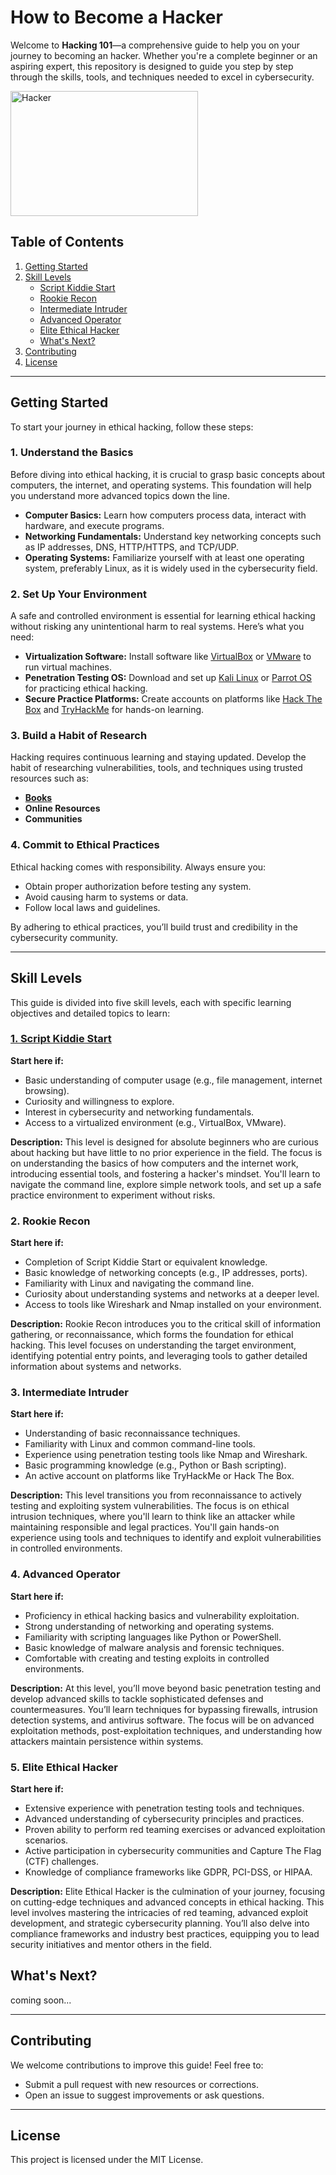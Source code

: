 # How to Become a Hacker

Welcome to **Hacking 101**—a comprehensive guide to help you on your journey to becoming an hacker. Whether you're a complete beginner or an aspiring expert, this repository is designed to guide you step by step through the skills, tools, and techniques needed to excel in cybersecurity.

<img src="https://png.pngtree.com/png-clipart/20230413/original/pngtree-hacker-technology-sense-data-network-png-image_9051869.png" alt="Hacker" width="300" height="200">

## Table of Contents

1. [Getting Started](#getting-started)
2. [Skill Levels](#skill-levels)
   - [Script Kiddie Start](#1-script-kiddie-start)
   - [Rookie Recon](#2-rookie-recon)
   - [Intermediate Intruder](#3-intermediate-intruder)
   - [Advanced Operator](#4-advanced-operator)
   - [Elite Ethical Hacker](#5-elite-ethical-hacker)
   - [What's Next?](#whats-next)
3. [Contributing](#contributing)
4. [License](#license)

---

## Getting Started

To start your journey in ethical hacking, follow these steps:

### 1. Understand the Basics
Before diving into ethical hacking, it is crucial to grasp basic concepts about computers, the internet, and operating systems. This foundation will help you understand more advanced topics down the line.

- **Computer Basics:** Learn how computers process data, interact with hardware, and execute programs.
- **Networking Fundamentals:** Understand key networking concepts such as IP addresses, DNS, HTTP/HTTPS, and TCP/UDP.
- **Operating Systems:** Familiarize yourself with at least one operating system, preferably Linux, as it is widely used in the cybersecurity field.

### 2. Set Up Your Environment
A safe and controlled environment is essential for learning ethical hacking without risking any unintentional harm to real systems. Here’s what you need:

- **Virtualization Software:** Install software like [VirtualBox](https://www.virtualbox.org/) or [VMware](https://www.vmware.com/) to run virtual machines.
- **Penetration Testing OS:** Download and set up [Kali Linux](https://www.kali.org/) or [Parrot OS](https://www.parrotsec.org/) for practicing ethical hacking.
- **Secure Practice Platforms:** Create accounts on platforms like [Hack The Box](https://www.hackthebox.com/) and [TryHackMe](https://tryhackme.com/) for hands-on learning.

### 3. Build a Habit of Research
Hacking requires continuous learning and staying updated. Develop the habit of researching vulnerabilities, tools, and techniques using trusted resources such as:

- [**Books**](books.md)
- **Online Resources**
- **Communities**

### 4. Commit to Ethical Practices
Ethical hacking comes with responsibility. Always ensure you:

- Obtain proper authorization before testing any system.
- Avoid causing harm to systems or data.
- Follow local laws and guidelines.

By adhering to ethical practices, you’ll build trust and credibility in the cybersecurity community.

---

## Skill Levels

This guide is divided into five skill levels, each with specific learning objectives and detailed topics to learn:

### [1. Script Kiddie Start](https://github.com/ClaudiasLibrary/Hacking_101/tree/main/script_kiddie_start)

**Start here if:**
- Basic understanding of computer usage (e.g., file management, internet browsing).
- Curiosity and willingness to explore.
- Interest in cybersecurity and networking fundamentals.
- Access to a virtualized environment (e.g., VirtualBox, VMware).

**Description:**
This level is designed for absolute beginners who are curious about hacking but have little to no prior experience in the field. The focus is on understanding the basics of how computers and the internet work, introducing essential tools, and fostering a hacker's mindset. You'll learn to navigate the command line, explore simple network tools, and set up a safe practice environment to experiment without risks.

### 2. Rookie Recon

**Start here if:**
- Completion of Script Kiddie Start or equivalent knowledge.
- Basic knowledge of networking concepts (e.g., IP addresses, ports).
- Familiarity with Linux and navigating the command line.
- Curiosity about understanding systems and networks at a deeper level.
- Access to tools like Wireshark and Nmap installed on your environment.

**Description:**
Rookie Recon introduces you to the critical skill of information gathering, or reconnaissance, which forms the foundation for ethical hacking. This level focuses on understanding the target environment, identifying potential entry points, and leveraging tools to gather detailed information about systems and networks.

### 3. Intermediate Intruder

**Start here if:**
- Understanding of basic reconnaissance techniques.
- Familiarity with Linux and common command-line tools.
- Experience using penetration testing tools like Nmap and Wireshark.
- Basic programming knowledge (e.g., Python or Bash scripting).
- An active account on platforms like TryHackMe or Hack The Box.

**Description:**
This level transitions you from reconnaissance to actively testing and exploiting system vulnerabilities. The focus is on ethical intrusion techniques, where you'll learn to think like an attacker while maintaining responsible and legal practices. You'll gain hands-on experience using tools and techniques to identify and exploit vulnerabilities in controlled environments.

### 4. Advanced Operator

**Start here if:**
- Proficiency in ethical hacking basics and vulnerability exploitation.
- Strong understanding of networking and operating systems.
- Familiarity with scripting languages like Python or PowerShell.
- Basic knowledge of malware analysis and forensic techniques.
- Comfortable with creating and testing exploits in controlled environments.

**Description:**
At this level, you’ll move beyond basic penetration testing and develop advanced skills to tackle sophisticated defenses and countermeasures. You’ll learn techniques for bypassing firewalls, intrusion detection systems, and antivirus software. The focus will be on advanced exploitation methods, post-exploitation techniques, and understanding how attackers maintain persistence within systems.

### 5. Elite Ethical Hacker

**Start here if:**
- Extensive experience with penetration testing tools and techniques.
- Advanced understanding of cybersecurity principles and practices.
- Proven ability to perform red teaming exercises or advanced exploitation scenarios.
- Active participation in cybersecurity communities and Capture The Flag (CTF) challenges.
- Knowledge of compliance frameworks like GDPR, PCI-DSS, or HIPAA.

**Description:**
Elite Ethical Hacker is the culmination of your journey, focusing on cutting-edge techniques and advanced concepts in ethical hacking. This level involves mastering the intricacies of red teaming, advanced exploit development, and strategic cybersecurity planning. You’ll also delve into compliance frameworks and industry best practices, equipping you to lead security initiatives and mentor others in the field.

## What's Next?
coming soon...

---

## Contributing

We welcome contributions to improve this guide! Feel free to:
- Submit a pull request with new resources or corrections.
- Open an issue to suggest improvements or ask questions.

---

## License

This project is licensed under the MIT License.
